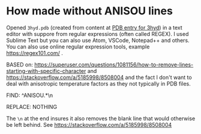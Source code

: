 How made without ANISOU lines
=============================

Opened `3hyd.pdb` (created from content at [PDB entry for 3hyd](https://files.rcsb.org/view/3hyd.pdb)) in a text editor with suppore from regular expressions (often called REGEX). I used Sublime Text but you can also use Atom, VSCode, Notepad++ and others. You can also use online regular expression tools, example https://regex101.com/ .



BASED on: https://superuser.com/questions/1081156/how-to-remove-lines-starting-with-specific-character and https://stackoverflow.com/a/5185998/8508004 and the fact I don't want to deal with anisotropic temperature factors as they not typically in PDB files.


FIND:
^ANISOU.*\n


REPLACE: NOTHING




The `\n` at the end insures it also removes the blank line that would otherwise be left behind. See https://stackoverflow.com/a/5185998/8508004 